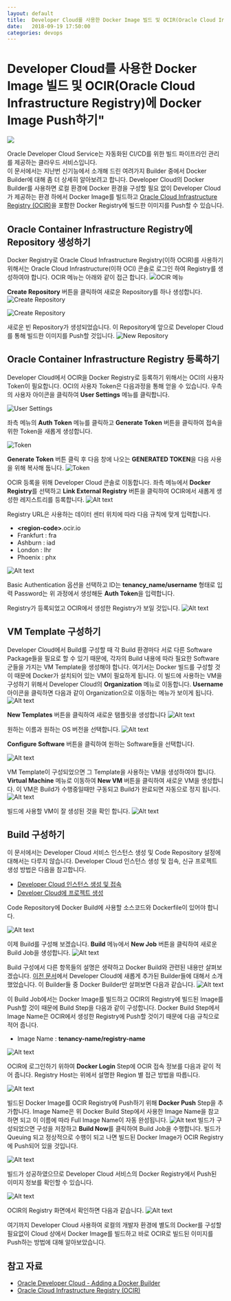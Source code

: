 ```yaml
---
layout: default
title:  Developer Cloud를 사용한 Docker Image 빌드 및 OCIR(Oracle Cloud Infrastructure Registry)에 Docker Image Push하기"
date:   2018-09-19 17:50:00
categories: devops
---
```


# Developer Cloud를 사용한 Docker Image 빌드 및 OCIR(Oracle Cloud Infrastructure Registry)에 Docker Image Push하기"

![](https://monosnap.com/image/uW0UJiWfZhsj6piiD3rMdVXqZYyNTE.png)

Oracle Developer Cloud Service는 자동화된 CI/CD를 위한 빌드 파이프라인 관리를 제공하는 클라우드 서비스입니다. <br/>
이 문서에서는 지난번 신기능에서 소개해 드린 여려가지 Builder 중에서 Docker Builder에 대해 좀 더 상세히 알아보려고 합니다. Developer Cloud의 Docker Builder를 사용하면 로컬 환경에 Docker 환경을 구성할 필요 없이 Developer Cloud가 제공하는 환경 하에서 Docker Image를 빌드하고 [Oracle Cloud Infrastructure Registry (OCIR)](https://cloud.oracle.com/containers/registry)을 포함한 Docker Registry에 빌드한 이미지를 Push할 수 있습니다.

## Oracle Container Infrastructure Registry에 Repository 생성하기
Docker Registry로 Oracle Cloud Infrastructure Registry(이하 OCIR)를 사용하기 위해서는 Oracle Cloud Infrastructure(이하 OCI) 콘솔로 로그인 하여 Registry를 생성하여야 합니다. OCIR 메뉴는 아래와 같이 접근 합니다.
![OCIR 메뉴](https://monosnap.com/image/QXRofQWho5YNEWtvedLmA4gh1oFnw0.png)

**Create Repository** 버튼을 클릭하여 새로운 Repository를 하나 생성합니다.
![Create Repository](https://monosnap.com/image/sT1IqQOYCSyQExMITE3jbO4BmjGPU2.png)

![Create Repository](https://monosnap.com/image/UUfBflIWQss148sSMR6hH2I4C0uXvr.png)

새로운 빈 Repository가 생성되었습니다. 이 Repository에 앞으로 Developer Cloud를 통해 빌드한 이미지를 Push할 것입니다.
![New Repository](https://monosnap.com/image/MwxCiOYAJGHoKaXQzMDYayVLTfC4VB.png)

## Oracle Container Infrastructure Registry 등록하기
Developer Cloud에서 OCIR을 Docker Registry로 등록하기 위해서는 OCI의 사용자 Token이 필요합니다.
OCI의 사용자 Token은 다음과정을 통해 얻을 수 있습니다. 우측의 사용자 아이콘을 클릭하여 **User Settings** 메뉴를 클릭합니다.

![User Settings](https://monosnap.com/image/V8NOylU0L7EV3R4IeK7uBtr1YSb4Rl.png)

좌측 메뉴의 **Auth Token** 메뉴를 클릭하고 **Generate Token** 버튼을 클릭하여 접속을 위한 Token을 새롭게 생성합니다. 

![Token](https://monosnap.com/image/23SA9JiV6UXPcjw12TP66V2HSOUi8m.png)

**Generate Token** 버튼 클릭 후 다음 창에 나오는 **GENERATED TOKEN**을 다음 사용을 위해 복사해 둡니다.
![Token](https://monosnap.com/image/8BweeZdXIFjobBF9ItsFMXr5iPNR5F.png)

OCIR 등록을 위해 Developer Cloud 콘솔로 이동합니다.
좌측 메뉴에서 **Docker Registry**를 선택하고 **Link External Registry** 버튼을 클릭하여 OCIR에서 새롭게 생성한 레지스트리를 등록합니다.
![Alt text](https://monosnap.com/image/mATKELea0932uoMpKTsR73FEzNbskb.png)

Registry URL은 사용하는 데이터 센터 위치에 따라 다음 규칙에 맞게 입력합니다.

* **\<region-code\>**.ocir.io 
* Frankfurt : fra
* Ashburn : iad
* London : lhr
* Phoenix : phx

![Alt text](https://monosnap.com/image/W1I5vephtZzF7WHW5Qsg4lVE0EbPYA.png)

Basic Authentication 옵션을 선택하고 ID는 **tenancy_name/username** 형태로 입력
Password는 위 과정에서 생성해둔 **Auth Token**을 입력합니다.

Registry가 등록되었고 OCIR에서 생성한 Registry가 보일 것입니다.
![Alt text](https://monosnap.com/image/y4G8i1saiZxoVLcXYqXNlGXrvN31d4.png)

## VM Template 구성하기
 Developer Cloud에서 Build를 구성할 때 각 Build 환경마다 서로 다른 Software Package들을 필요로 할 수 있기 때문에, 각자의 Build 내용에 따라 필요한 Software 군들을 가지는 VM Template을 생성해야 합니다.
 여기서는 Docker 빌드를 구성할 것이 때문에 Docker가 설치되어 있는 VM이 필요하게 됩니다. 이 빌드에 사용하는 VM을 구성하기 위해서 Developer Cloud의 **Organization** 메뉴로 이동합니다.
 **Username** 아이콘을 클릭하면 다음과 같이 Organization으로 이동하는 메뉴가 보이게 됩니다.
 ![Alt text](https://monosnap.com/image/0PNv2sHfMyLzjsFZWIbFI59U1BiBLG.png)

**New Templates** 버튼을 클릭하여 새로운 탬플릿을 생성합니다
 ![Alt text](https://monosnap.com/image/OeigMWNBzdqrKehaBu8uP8sU1Q5p2K.png)

원하는 이름과 원하는 OS 버전을 선택합니다.
![Alt text](https://monosnap.com/image/pgyAAEKKSLfmKMWkhgrDQNe0JH0nj8.png)

**Configure Software** 버튼을 클릭하여 원하는 Software들을 선택합니다.

![Alt text](https://monosnap.com/image/zZEaqReJ6csJEaYozKZwuT7MN7Lek0.png)

VM Template이 구성되었으면 그 Template을 사용하는 VM을 생성하여야 합니다.
**Virtual Machine** 메뉴로 이동하여 **New VM** 버튼을 클릭하여 새로운 VM을 생성합니다.
이 VM은 Build가 수행중일때만 구동되고 Build가 완료되면 자동으로 정지 됩니다.
![Alt text](https://monosnap.com/image/K5M3k2GqUkGVxfqYRcOkNZpciflc9R.png)

빌드에 사용할 VM이 잘 생성된 것을 확인 합니다.
![Alt text](https://monosnap.com/image/6qtnwUbcA1fdSssImnD1Jex7IiVHmS.png)


## Build 구성하기
이 문서에서는 Developer Cloud 서비스 인스턴스 생성 및 Code Repository 설정에 대해서는 다루지 않습니다.
Developer Cloud 인스턴스 생성 및 접속, 신규 프로젝트 생성 방법은 다음을 참고합니다.

- [Developer Cloud 인스턴스 생성 및 접속](https://docs.oracle.com/en/cloud/paas/developer-cloud/csdcs/accessing-oracle-developer-cloud-service.html#GUID-10C35594-34F6-4040-96AB-A2C8AA88C010)
- [Develoer Cloud에 프로젝트 생성](http://www.oracle.com/webfolder/technetwork/tutorials/obe/cloud/developer/get_started_project/get_started_project.html)

Code Repository에 Docker Build에 사용할 소스코드와 Dockerfile이 있어야 합니다.

![Alt text](https://monosnap.com/image/44fs5c4gwcg6LqLqREdJgCXNI7s7Qw.png)

이제 Build를 구성해 보겠습니다.
**Build** 메뉴에서 **New Job** 버튼을 클릭하여 새로운 Build Job을 생성합니다.
![Alt text](https://monosnap.com/image/tgIsDjvOMlu1RhxhuE0uk9g7iNt99M.png)

Build 구성에서 다른 항목들의 설명은 생략하고 Docker Build와 관련된 내용만 살펴보겠습니다. [이전 문서](http://www.oracloud.kr/post/devcs000/)에서 Developer Cloud에 새롭게 추가된 Builder들에 대해서 소개했었습니다.
이 Builder들 중 Docker Builder만 살펴보면 다음과 같습니다.
![Alt text](https://monosnap.com/image/kVwBAGnBPiWQajvnv3azHjDh1Flyno.png)

이 Build Job에서는 Docker Image를 빌드하고 OCIR의 Registry에 빌드된 Image를 Push할 것이 때문에 Build Step을 다음과 같이 구성합니다.
Docker Build Step에서 Image Name은 OCIR에서 생성한 Registry에 Push할 것이기 때문에 다음 규칙으로 적어 줍니다. 

* Image Name : **tenancy-name/registry-name**

![Alt text](https://monosnap.com/image/rvzZX3FeJFpl2ND7qUllBfwCwODpeY.png)

OCIR에 로그인하기 위하여 **Docker Login** Step에 OCIR 접속 정보를 다음과 같이 적어 줍니다. Registry Host는 위에서 설명한 Region 별 접근 방법을 따릅니다.

![Alt text](https://monosnap.com/image/hmFbP5yvDght6slm426wAKE4EXGZzU.png)

빌드된 Docker Image를 OCIR Registry에 Push하기 위해 **Docker Push** Step을 추가합니다. Image Name은 위 Docker Build Step에서 사용한 Image Name을 참고하면 되고 이 이름에 따라 Full Image Name이 자동 완성됩니다.
![Alt text](https://monosnap.com/image/PZKdFzHlpd4Rykk2zDlRqWHMvaiHUu.png)
빌드가 구성되었으면 구성을 저장하고 **Build Now**를 클릭하여 Build Job을 수행합니다. 
빌드가 Queuing 되고 정상적으로 수행이 되고 나면 빌드된 Docker Image가 OCIR Registry에 Push되어 있을 것입니다.

![Alt text](https://monosnap.com/image/nLxwGMVa3pdeTexlweAgCP692a68c2.png)

빌드가 성공하였으므로 Developer Cloud 서비스의 Docker Registry에서 Push된 이미지 정보를 확인할 수 있습니다. 

![Alt text](https://monosnap.com/image/VUfg3hwAXT3hrUoinMMxiTwiSfCc2C.png)

OCIR의 Registry 화면에서 확인하면 다음과 같습니다.
![Alt text](https://monosnap.com/image/zgagO00JaWhOgR3395wQ71hU7OTXrB.png)

여기까지 Developer Cloud 사용하여 로컬의 개발자 환경에 별도의 Docker를 구성할 필요없이 Cloud 상에서 Docker Image를 빌드하고 바로 OCIR로 빌드된 이미지를 Push하는 방법에 대해 알아보았습니다.

## 참고 자료
- [Oracle Developer Cloud - Adding a Docker Builder](https://docs.oracle.com/en/cloud/paas/developer-cloud/csdcs/managing-project-jobs-and-builds.html#GUID-A29C7055-6E8F-424D-B212-E0EE7E236991)
- [Oracle Cloud Infrastructure Registry (OCIR)](https://docs.cloud.oracle.com/iaas/Content/Registry/Concepts/registryoverview.htm?TocPath=Services|Registry|_____0)